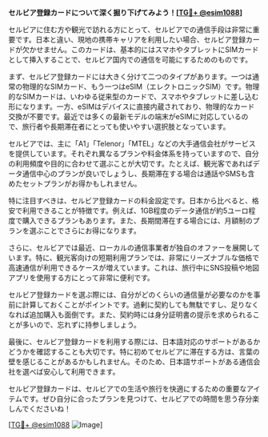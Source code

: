 **セルビア登録カードについて深く掘り下げてみよう！[[TG💪+ @esim1088](https://t.me/s/esim1088)]**

セルビアに住む方や観光で訪れる方にとって、セルビアでの通信手段は非常に重要です。日本と違い、現地の携帯キャリアを利用したい場合、セルビア登録カードが欠かせません。このカードは、基本的にはスマホやタブレットにSIMカードとして挿入することで、セルビア国内での通信を可能にするためのものです。

まず、セルビア登録カードには大きく分けて二つのタイプがあります。一つは通常の物理的なSIMカード、もう一つはeSIM（エレクトロニックSIM）です。物理的なSIMカードは、いわゆる従来型のカードで、スマホやタブレットに差し込む形になります。一方、eSIMはデバイスに直接内蔵されており、物理的なカード交換が不要です。最近では多くの最新モデルの端末がeSIMに対応しているので、旅行者や長期滞在者にとっても使いやすい選択肢となっています。

セルビアでは、主に「A1」「Telenor」「MTEL」などの大手通信会社がサービスを提供しています。それぞれ異なるプランや料金体系を持っていますので、自分の利用頻度や目的に合わせて選ぶことが大切です。たとえば、観光客であればデータ通信中心のプランが良いでしょうし、長期滞在する場合は通話やSMSも含めたセットプランがお得かもしれません。

特に注目すべきは、セルビア登録カードの料金設定です。日本から比べると、格安で利用できることが特徴です。例えば、1GB程度のデータ通信が約5ユーロ程度で購入できるプランもあります。また、長期間滞在する場合には、月額制のプランを選ぶことでさらにお得になります。

さらに、セルビアでは最近、ローカルの通信事業者が独自のオファーを展開しています。特に、観光客向けの短期利用プランでは、非常にリーズナブルな価格で高速通信が利用できるケースが増えています。これは、旅行中にSNS投稿や地図アプリを使用する方にとって非常に便利です。

セルビア登録カードを選ぶ際には、自分がどのくらいの通信量が必要なのかを事前に計算しておくことがポイントです。過剰に契約しても無駄ですし、足りなくなれば追加購入も面倒です。また、契約時には身分証明書の提示を求められることが多いので、忘れずに持参しましょう。

最後に、セルビア登録カードを利用する際には、日本語対応のサポートがあるかどうかを確認することも大切です。特に初めてセルビアに滞在する方は、言葉の壁を感じることがあるかもしれません。そのため、日本語サポートがある通信会社を選べば安心して利用できます。

セルビア登録カードは、セルビアでの生活や旅行を快適にするための重要なアイテムです。ぜひ自分に合ったプランを見つけて、セルビアでの時間を思う存分楽しんでくださいね！

[[TG💪+ @esim1088](https://t.me/s/esim1088) ![Image](https://i.postimg.cc/Y0z9fWf4/image.png)]